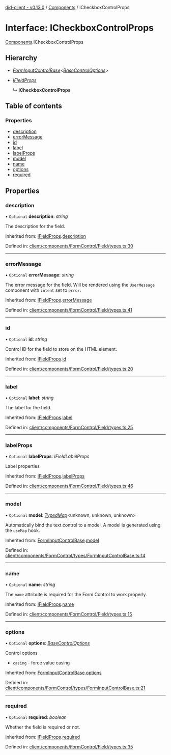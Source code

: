 [did-client - v0.13.0](../README.md) / [Components](../modules/components.md) / ICheckboxControlProps

# Interface: ICheckboxControlProps

[Components](../modules/components.md).ICheckboxControlProps

## Hierarchy

* [*FormInputControlBase*](components.forminputcontrolbase.md)<[*BaseControlOptions*](../modules/components.md#basecontroloptions)\>

* [*IFieldProps*](components.ifieldprops.md)

  ↳ **ICheckboxControlProps**

## Table of contents

### Properties

- [description](components.icheckboxcontrolprops.md#description)
- [errorMessage](components.icheckboxcontrolprops.md#errormessage)
- [id](components.icheckboxcontrolprops.md#id)
- [label](components.icheckboxcontrolprops.md#label)
- [labelProps](components.icheckboxcontrolprops.md#labelprops)
- [model](components.icheckboxcontrolprops.md#model)
- [name](components.icheckboxcontrolprops.md#name)
- [options](components.icheckboxcontrolprops.md#options)
- [required](components.icheckboxcontrolprops.md#required)

## Properties

### description

• `Optional` **description**: *string*

The description for the field.

Inherited from: [IFieldProps](components.ifieldprops.md).[description](components.ifieldprops.md#description)

Defined in: [client/components/FormControl/Field/types.ts:30](https://github.com/Puzzlepart/did/blob/dev/client/components/FormControl/Field/types.ts#L30)

___

### errorMessage

• `Optional` **errorMessage**: *string*

The error message for the field. Will be rendered using
the `UserMessage` component with `intent` set to `error`.

Inherited from: [IFieldProps](components.ifieldprops.md).[errorMessage](components.ifieldprops.md#errormessage)

Defined in: [client/components/FormControl/Field/types.ts:41](https://github.com/Puzzlepart/did/blob/dev/client/components/FormControl/Field/types.ts#L41)

___

### id

• `Optional` **id**: *string*

Control ID for the field to store on the HTML element.

Inherited from: [IFieldProps](components.ifieldprops.md).[id](components.ifieldprops.md#id)

Defined in: [client/components/FormControl/Field/types.ts:20](https://github.com/Puzzlepart/did/blob/dev/client/components/FormControl/Field/types.ts#L20)

___

### label

• `Optional` **label**: *string*

The label for the field.

Inherited from: [IFieldProps](components.ifieldprops.md).[label](components.ifieldprops.md#label)

Defined in: [client/components/FormControl/Field/types.ts:25](https://github.com/Puzzlepart/did/blob/dev/client/components/FormControl/Field/types.ts#L25)

___

### labelProps

• `Optional` **labelProps**: *IFieldLabelProps*

Label properties

Inherited from: [IFieldProps](components.ifieldprops.md).[labelProps](components.ifieldprops.md#labelprops)

Defined in: [client/components/FormControl/Field/types.ts:46](https://github.com/Puzzlepart/did/blob/dev/client/components/FormControl/Field/types.ts#L46)

___

### model

• `Optional` **model**: [*TypedMap*](hooks.typedmap.md)<unknown, unknown, unknown\>

Automatically bind the text control to
a model. A model is generated using the
`useMap` hook.

Inherited from: [FormInputControlBase](components.forminputcontrolbase.md).[model](components.forminputcontrolbase.md#model)

Defined in: [client/components/FormControl/types/FormInputControlBase.ts:14](https://github.com/Puzzlepart/did/blob/dev/client/components/FormControl/types/FormInputControlBase.ts#L14)

___

### name

• `Optional` **name**: *string*

The `name` attribute is required for the Form Control
to work properly.

Inherited from: [IFieldProps](components.ifieldprops.md).[name](components.ifieldprops.md#name)

Defined in: [client/components/FormControl/Field/types.ts:15](https://github.com/Puzzlepart/did/blob/dev/client/components/FormControl/Field/types.ts#L15)

___

### options

• `Optional` **options**: [*BaseControlOptions*](../modules/components.md#basecontroloptions)

Control options

- `casing` - force value casing

Inherited from: [FormInputControlBase](components.forminputcontrolbase.md).[options](components.forminputcontrolbase.md#options)

Defined in: [client/components/FormControl/types/FormInputControlBase.ts:21](https://github.com/Puzzlepart/did/blob/dev/client/components/FormControl/types/FormInputControlBase.ts#L21)

___

### required

• `Optional` **required**: *boolean*

Whether the field is required or not.

Inherited from: [IFieldProps](components.ifieldprops.md).[required](components.ifieldprops.md#required)

Defined in: [client/components/FormControl/Field/types.ts:35](https://github.com/Puzzlepart/did/blob/dev/client/components/FormControl/Field/types.ts#L35)
